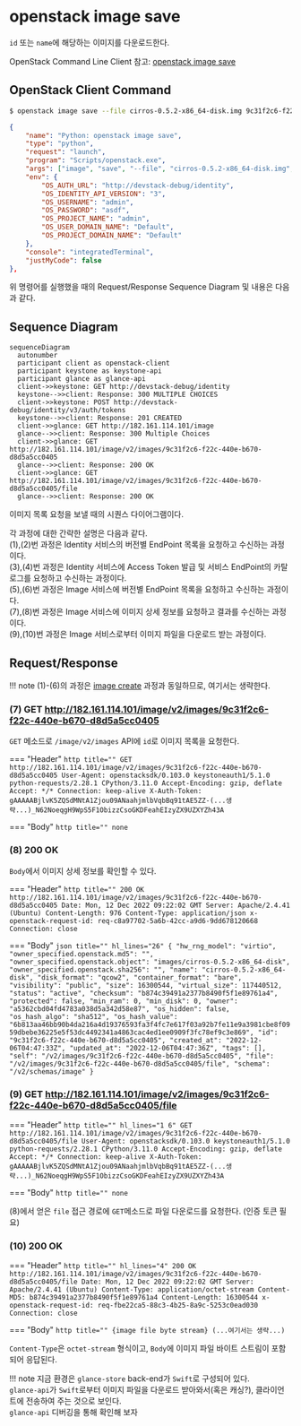 # openstack image save

`id` 또는 `name`에 해당하는 이미지를 다운로드한다.

OpenStack Command Line Client 참고: [openstack image save](https://docs.openstack.org/python-openstackclient/zed/cli/command-objects/image-v2.html#image-save)



## OpenStack Client Command

``` bash title="python3-openstackclient command"
$ openstack image save --file cirros-0.5.2-x86_64-disk.img 9c31f2c6-f22c-440e-b670-d8d5a5cc0405
```

``` json title="configuration .vscode/launch.json"
{
    "name": "Python: openstack image save",
    "type": "python",
    "request": "launch",
    "program": "Scripts/openstack.exe",
    "args": ["image", "save", "--file", "cirros-0.5.2-x86_64-disk.img", "9c31f2c6-f22c-440e-b670-d8d5a5cc0405"],
    "env": {
        "OS_AUTH_URL": "http://devstack-debug/identity",
        "OS_IDENTITY_API_VERSION": "3",
        "OS_USERNAME": "admin",
        "OS_PASSWORD": "asdf",
        "OS_PROJECT_NAME": "admin",
        "OS_USER_DOMAIN_NAME": "Default",
        "OS_PROJECT_DOMAIN_NAME": "Default"
    },
    "console": "integratedTerminal",
    "justMyCode": false
},
```

위 명령어를 실행했을 때의 Request/Response Sequence Diagram 및 내용은 다음과 같다.

## Sequence Diagram

``` mermaid
sequenceDiagram
  autonumber
  participant client as openstack-client
  participant keystone as keystone-api
  participant glance as glance-api
  client->>keystone: GET http://devstack-debug/identity
  keystone-->>client: Response: 300 MULTIPLE CHOICES
  client->>keystone: POST http://devstack-debug/identity/v3/auth/tokens
  keystone-->>client: Response: 201 CREATED
  client->>glance: GET http://182.161.114.101/image
  glance-->>client: Response: 300 Multiple Choices
  client->>glance: GET http://182.161.114.101/image/v2/images/9c31f2c6-f22c-440e-b670-d8d5a5cc0405
  glance-->>client: Response: 200 OK
  client->>glance: GET http://182.161.114.101/image/v2/images/9c31f2c6-f22c-440e-b670-d8d5a5cc0405/file
  glance-->>client: Response: 200 OK
```

이미지 목록 요청을 보낼 때의 시퀀스 다이어그램이다.  

각 과정에 대한 간략한 설명은 다음과 같다.   
(1),(2)번 과정은 Identity 서비스의 버전별 EndPoint 목록을 요청하고 수신하는 과정이다.  
(3),(4)번 과정은 Identity 서비스에 Access Token 발급 및 서비스 EndPoint의 카탈로그를 요청하고 수신하는 과정이다.  
(5),(6)번 과정은 Image 서비스에 버전별 EndPoint 목록을 요청하고 수신하는 과정이다.  
(7),(8)번 과정은 Image 서비스에 이미지 상세 정보를 요청하고 결과를 수신하는 과정이다.  
(9),(10)번 과정은 Image 서비스로부터 이미지 파일을 다운로드 받는 과정이다.  

## Request/Response

!!! note
    (1)-(6)의 과정은 [image create](./create.md) 과정과 동일하므로, 여기서는 생략한다.


### (7) GET http://182.161.114.101/image/v2/images/9c31f2c6-f22c-440e-b670-d8d5a5cc0405

`GET` 메소드로 `/image/v2/images` API에 `id`로 이미지 목록을 요청한다.  

=== "Header"
    ``` http title=""
    GET http://182.161.114.101/image/v2/images/9c31f2c6-f22c-440e-b670-d8d5a5cc0405
    User-Agent: openstacksdk/0.103.0 keystoneauth1/5.1.0 python-requests/2.28.1 CPython/3.11.0
    Accept-Encoding: gzip, deflate
    Accept: */*
    Connection: keep-alive
    X-Auth-Token: gAAAAABjlvK5ZQSdMNtA1Zjou09ANaahjmlbVqbBq91tAE5ZZ-(...생략...)_N62NoeqgH9WpS5F1ObizzCsoGKDFeahEIzyZX9UZXYZh43A
    ```
    
=== "Body"
    ``` http title=""
    none
    ```

### (8) 200 OK

`Body`에서 이미지 상세 정보를 확인할 수 있다.  

=== "Header"
    ``` http title=""
    200 OK http://182.161.114.101/image/v2/images/9c31f2c6-f22c-440e-b670-d8d5a5cc0405
    Date: Mon, 12 Dec 2022 09:22:02 GMT
    Server: Apache/2.4.41 (Ubuntu)
    Content-Length: 976
    Content-Type: application/json
    x-openstack-request-id: req-c8a97702-5a6b-42cc-a9d6-9dd678120668
    Connection: close
    ```
    
=== "Body"
    ``` json title="" hl_lines="26"
    {
    "hw_rng_model": "virtio",
    "owner_specified.openstack.md5": "",
    "owner_specified.openstack.object": "images/cirros-0.5.2-x86_64-disk",
    "owner_specified.openstack.sha256": "",
    "name": "cirros-0.5.2-x86_64-disk",
    "disk_format": "qcow2",
    "container_format": "bare",
    "visibility": "public",
    "size": 16300544,
    "virtual_size": 117440512,
    "status": "active",
    "checksum": "b874c39491a2377b8490f5f1e89761a4",
    "protected": false,
    "min_ram": 0,
    "min_disk": 0,
    "owner": "a5362cbd04fd4783a038d5a342d58e87",
    "os_hidden": false,
    "os_hash_algo": "sha512",
    "os_hash_value": "6b813aa46bb90b4da216a4d19376593fa3f4fc7e617f03a92b7fe11e9a3981cbe8f0959dbebe36225e5f53dc4492341a4863cac4ed1ee0909f3fc78ef9c3e869",
    "id": "9c31f2c6-f22c-440e-b670-d8d5a5cc0405",
    "created_at": "2022-12-06T04:47:33Z",
    "updated_at": "2022-12-06T04:47:36Z",
    "tags": [],
    "self": "/v2/images/9c31f2c6-f22c-440e-b670-d8d5a5cc0405",
    "file": "/v2/images/9c31f2c6-f22c-440e-b670-d8d5a5cc0405/file",
    "schema": "/v2/schemas/image"
    }    
    ```

### (9) GET http://182.161.114.101/image/v2/images/9c31f2c6-f22c-440e-b670-d8d5a5cc0405/file

=== "Header"
    ``` http title="" hl_lines="1 6"
    GET http://182.161.114.101/image/v2/images/9c31f2c6-f22c-440e-b670-d8d5a5cc0405/file
    User-Agent: openstacksdk/0.103.0 keystoneauth1/5.1.0 python-requests/2.28.1 CPython/3.11.0
    Accept-Encoding: gzip, deflate
    Accept: */*
    Connection: keep-alive
    X-Auth-Token: gAAAAABjlvK5ZQSdMNtA1Zjou09ANaahjmlbVqbBq91tAE5ZZ-(...생략...)_N62NoeqgH9WpS5F1ObizzCsoGKDFeahEIzyZX9UZXYZh43A
    ```
    
=== "Body"
    ``` http title=""
    none
    ```

(8)에서 얻은 `file` 접근 경로에 `GET`메소드로 파일 다운로드를 요청한다. (인증 토큰 필요)  


### (10) 200 OK

=== "Header"
    ``` http title="" hl_lines="4"
    200 OK http://182.161.114.101/image/v2/images/9c31f2c6-f22c-440e-b670-d8d5a5cc0405/file
    Date: Mon, 12 Dec 2022 09:22:02 GMT
    Server: Apache/2.4.41 (Ubuntu)
    Content-Type: application/octet-stream
    Content-MD5: b874c39491a2377b8490f5f1e89761a4
    Content-Length: 16300544
    x-openstack-request-id: req-fbe22ca5-88c3-4b25-8a9c-5253c0ead030
    Connection: close
    ```
    
=== "Body"
    ``` http title=""
    {image file byte stream} (...여기서는 생략...)
    ```

`Content-Type`은 `octet-stream` 형식이고, `Body`에 이미지 파일 바이트 스트림이 포함되어 응답된다.

!!! note
    지금 환경은 `glance-store` back-end가 `Swift`로 구성되어 있다.  
    `glance-api`가 `Swift`로부터 이미지 파일을 다운로드 받아와서(혹은 캐싱?), 클라이언트에 전송하여 주는 것으로 보인다.  
    `glance-api` 디버깅을 통해 확인해 보자  

